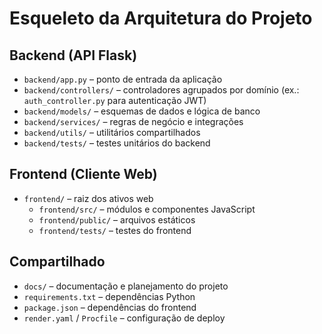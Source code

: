 # Esqueleto da Arquitetura do Projeto

## Backend (API Flask)
- `backend/app.py` – ponto de entrada da aplicação
- `backend/controllers/` – controladores agrupados por domínio (ex.: `auth_controller.py` para autenticação JWT)
- `backend/models/` – esquemas de dados e lógica de banco
- `backend/services/` – regras de negócio e integrações
- `backend/utils/` – utilitários compartilhados
- `backend/tests/` – testes unitários do backend

## Frontend (Cliente Web)
- `frontend/` – raiz dos ativos web
  - `frontend/src/` – módulos e componentes JavaScript
  - `frontend/public/` – arquivos estáticos
  - `frontend/tests/` – testes do frontend

## Compartilhado
- `docs/` – documentação e planejamento do projeto
- `requirements.txt` – dependências Python
- `package.json` – dependências do frontend
- `render.yaml` / `Procfile` – configuração de deploy
